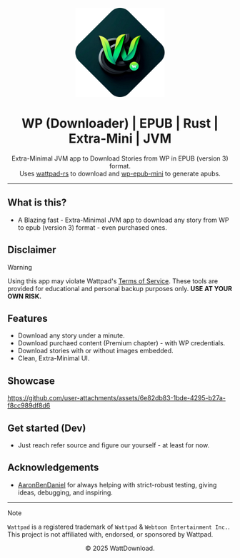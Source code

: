 <p align="center">
  <img src="../logo.png" alt="WattDownload Logo" width="200px">
</p>

<h1 align="center">WP (Downloader) | EPUB | Rust | Extra-Mini | JVM</h1>

<p align="center">
  Extra-Minimal JVM app to Download Stories from WP in EPUB (version 3) format. <br/>
  Uses <a href="../wp-backend-rs-emini/wattpad-rs/">wattpad-rs</a> to download and <a href="../wp-backend-rs-emini/wp-epub-mini">wp-epub-mini</a> to generate apubs.
</p>

---

## What is this?
- A Blazing fast - Extra-Minimal JVM app to download any story from WP to epub (version 3) format - even purchased ones.

## Disclaimer
> [!WARNING]
> Using this app may violate Wattpad's [Terms of Service](https://policies.wattpad.com/terms/). These tools are provided for educational and personal backup purposes only. **USE AT YOUR OWN RISK.**

## Features
- Download any story under a minute.
- Download purchaed content (Premium chapter) - with WP credentials.
- Download stories with or without images embedded.
- Clean, Extra-Minimal UI.

## Showcase
https://github.com/user-attachments/assets/6e82db83-1bde-4295-b27a-f8cc989df8d6

## Get started (Dev)
- Just reach refer source and figure our yourself - at least for now.

## Acknowledgements
- [AaronBenDaniel](https://github.com/AaronBenDaniel) for always helping with strict-robust testing, giving ideas, debugging, and inspiring.

---

> [!NOTE]
> `Wattpad` is a registered trademark of `Wattpad` & `Webtoon Entertainment Inc.`. This project is not affiliated with, endorsed, or sponsored by Wattpad.

<p align="center">© 2025 WattDownload.</p>
